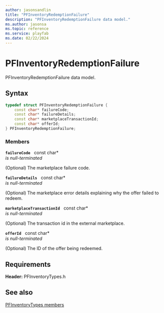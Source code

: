 ```yaml
---
author: jasonsandlin
title: "PFInventoryRedemptionFailure"
description: "PFInventoryRedemptionFailure data model."
ms.author: jasonsa
ms.topic: reference
ms.service: playfab
ms.date: 02/22/2024
---
```


# PFInventoryRedemptionFailure  

PFInventoryRedemptionFailure data model.  

## Syntax  
  
```cpp
typedef struct PFInventoryRedemptionFailure {  
    const char* failureCode;  
    const char* failureDetails;  
    const char* marketplaceTransactionId;  
    const char* offerId;  
} PFInventoryRedemptionFailure;  
```
  
### Members  
  
**`failureCode`** &nbsp; const char*  
*is null-terminated*  
  
(Optional) The marketplace failure code.
  
**`failureDetails`** &nbsp; const char*  
*is null-terminated*  
  
(Optional) The marketplace error details explaining why the offer failed to redeem.
  
**`marketplaceTransactionId`** &nbsp; const char*  
*is null-terminated*  
  
(Optional) The transaction id in the external marketplace.
  
**`offerId`** &nbsp; const char*  
*is null-terminated*  
  
(Optional) The ID of the offer being redeemed.
  
  
## Requirements  
  
**Header:** PFInventoryTypes.h
  
## See also  
[PFInventoryTypes members](../pfinventorytypes_members.md)  

  
  
